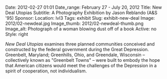 Date: 2012-02-27 01:01 
Date_range: February 27 - July 20, 2012
Title: New Deal Utopias 
Subtitle: A Photography Exhibition by Jason Reblando (A&S '95)
Sponsor:
Location: lvl3
Tags: exhibit
Slug: exhibit-new-deal
Image: 2012/02-newdeal.jpg
Image_thumb: 2012/02-newdeal-thumb.png
Image_alt: Photograph of a woman blowing dust off of a book
Active: no
Style: right

<em>New Deal Utopias</em> examines three planned communities conceived and constructed by the federal government during the Great Depression. Greenbelt, Maryland; Greenhills, Ohio, and Greendale, Wisconsin – collectively known as "Greenbelt Towns" – were built to embody the hope that American citizens would meet the challenges of the Depression in a spirit of cooperation, not individualism.

<!--

Active:
    Yes (will appear on Exhibit's homepage)
    No (will not appear on Exhibit's homepage, but will appear in archives)

Gallery locations: 
    Burns Library (burns)
    Theology and Ministry Library (tml)
    O'Neill Level One (lvl1)
    O'Neill Level Three (lvl3)
    O'Neill Reading Room (reading)
    O'Neill Reading Room Back Wall (backwall)
    O'Neill Lobby (lobby)
    History Dept, Stokes Hall (stokes)
    Bapst Exhibits (bapsts)
    Archived Bapst Exhibits (bapstsarchive)
  
Need spaces for:

  Virtual Exhibits (virtual)
  Tip O'Neill (tiponeill)

Style:
    Poster on left, text on right (default)
    Poster on right, text on left (right)
    Poster large, centered above text (middle_top)
    Poster large, centered below text (middle_down)

Add'l images
    <img src="/theme/img/exhibits/XXXX/201X/00-XXXX.png" alt="words" class="float_left">
    <img src="/theme/img/exhibits/XXXX/201X/00-XXXX.png" alt="words" class="float_right">
    <img src="/theme/img/exhibits/XXXX/201X/00-XXXX.png" alt="words" class="center">

-->

